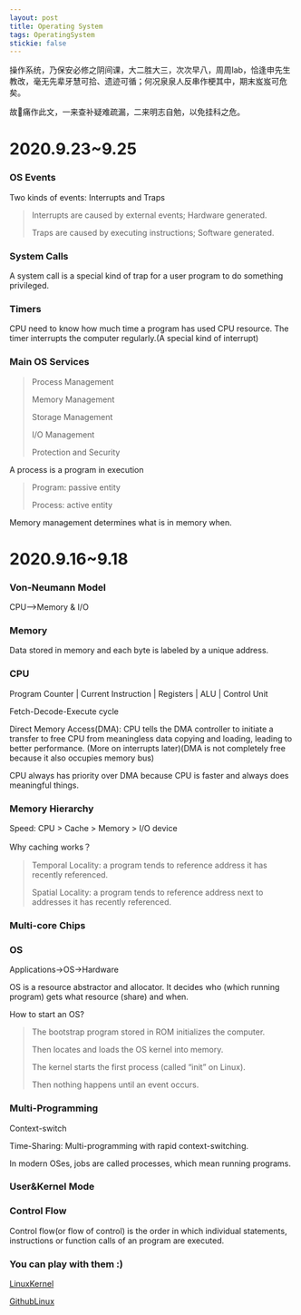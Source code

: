 ```yaml
---
layout: post
title: Operating System
tags: OperatingSystem
stickie: false
---
```

操作系统，乃保安必修之阴间课，大二胜大三，次次早八，周周lab，恰逢申先生教改，毫无先辈牙慧可拾、遗迹可循；何况泉泉人反串作梗其中，期末岌岌可危矣。

故👴痛作此文，一来查补疑难疏漏，二来明志自勉，以免挂科之危。

# 2020.9.23~9.25

### OS Events
Two kinds of events: Interrupts and Traps
> Interrupts are caused by external events; Hardware generated.
>
> Traps are caused by executing instructions; Software generated.

### System Calls
A system call is a special kind of trap for a user program to do something privileged.

### Timers
CPU need to know how much time a program has used CPU resource. The timer interrupts the
computer regularly.(A special kind of interrupt)

### Main OS Services
> Process Management
>
> Memory Management
>
> Storage Management
>
> I/O Management
>
> Protection and Security

A process is a program in execution
> Program: passive entity
>
> Process: active entity

Memory management determines what is in memory when.


# 2020.9.16~9.18

### Von-Neumann Model
CPU-->Memory & I/O

### Memory
Data stored in memory and each byte is labeled by a unique address.

### CPU
Program Counter  |  Current Instruction  |  Registers  |  ALU  |  Control Unit

Fetch-Decode-Execute cycle

Direct Memory Access(DMA): CPU tells the DMA controller to initiate a transfer to free CPU from meaningless data copying and loading, leading to better performance. (More on interrupts later)(DMA is not completely free because it also occupies memory bus)

CPU always has priority over DMA because CPU is faster and always does meaningful things.

### Memory Hierarchy
Speed: CPU > Cache > Memory > I/O device

Why caching works？
> Temporal Locality: a program tends to reference address it has recently referenced.
>
> Spatial Locality: a program tends to reference address next to addresses it has recently referenced.

### Multi-core Chips

### OS
Applications->OS->Hardware

OS is a resource abstractor and allocator. It decides who (which running program) gets what resource (share) and when.

How to start an OS?
> The bootstrap program stored in ROM initializes the computer.
>
> Then locates and loads the OS kernel into memory.
>
> The kernel starts the first process (called “init” on Linux).
>
> Then nothing happens until an event occurs.

### Multi-Programming
Context-switch

Time-Sharing: Multi-programming with rapid context-switching.

In modern OSes, jobs are called processes, which mean running programs.

### User&Kernel Mode

### Control Flow 
Control flow(or flow of control) is the order in which individual statements, instructions or function calls of an program are executed.

### You can play with them :)
[LinuxKernel](https://www.kernel.org/)

[GithubLinux](https://github.com/torvalds/linux)
